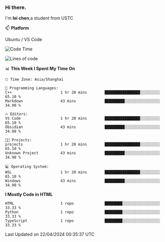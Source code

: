 ### Hi there.
I'm **lei chen**,a student from USTC

📫 **Platform**

Ubuntu / VS Code

<!--START_SECTION:waka-->
![Code Time](http://img.shields.io/badge/Code%20Time-180%20hrs%2055%20mins-blue)

![Lines of code](https://img.shields.io/badge/From%20Hello%20World%20I%27ve%20Written-12.0%20thousand%20lines%20of%20code-blue)

📊 **This Week I Spent My Time On** 

```text
🕑︎ Time Zone: Asia/Shanghai

💬 Programming Languages: 
C++                      1 hr 20 mins        ████████████████░░░░░░░░░   65.10 % 
Markdown                 43 mins             █████████░░░░░░░░░░░░░░░░   34.90 % 

🔥 Editors: 
VS Code                  1 hr 20 mins        ████████████████░░░░░░░░░   65.10 % 
Obsidian                 43 mins             █████████░░░░░░░░░░░░░░░░   34.90 % 

🐱‍💻 Projects: 
projects                 1 hr 20 mins        ████████████████░░░░░░░░░   65.10 % 
Unknown Project          43 mins             █████████░░░░░░░░░░░░░░░░   34.90 % 

💻 Operating System: 
WSL                      1 hr 20 mins        ████████████████░░░░░░░░░   65.10 % 
Windows                  43 mins             █████████░░░░░░░░░░░░░░░░   34.90 % 
```

**I Mostly Code in HTML** 

```text
HTML                     1 repo              ████████░░░░░░░░░░░░░░░░░   33.33 % 
Python                   1 repo              ████████░░░░░░░░░░░░░░░░░   33.33 % 
TypeScript               1 repo              ████████░░░░░░░░░░░░░░░░░   33.33 % 
```




 Last Updated on 22/04/2024 00:35:37 UTC
<!--END_SECTION:waka-->
